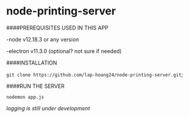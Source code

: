 # node-printing-server


####PREREQUISITES USED IN THIS APP

-node v12.18.3 or any version

-electron v11.3.0 (optional? not sure if needed)

####INSTALLATION

`git clone https://github.com/lap-hoang24/node-printing-server.git`;

####RUN THE SERVER

`nodemon app.js`


*logging is still under development*


